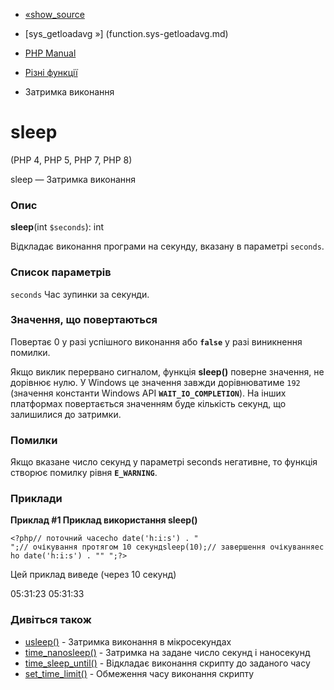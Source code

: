 - [«show_source](function.show-source.md)
- [sys_getloadavg »] (function.sys-getloadavg.md)

- [PHP Manual](index.md)
- [Різні функції](ref.misc.md)
- Затримка виконання

# sleep

(PHP 4, PHP 5, PHP 7, PHP 8)

sleep — Затримка виконання

### Опис

**sleep**(int `$seconds`): int

Відкладає виконання програми на секунду, вказану в параметрі
`seconds`.

### Список параметрів

`seconds`
Час зупинки за секунди.

### Значення, що повертаються

Повертає 0 у разі успішного виконання або **`false`** у разі
виникнення помилки.

Якщо виклик перервано сигналом, функція **sleep()** поверне значення,
не дорівнює нулю. У Windows це значення завжди дорівнюватиме `192`
(значення константи Windows API **`WAIT_IO_COMPLETION`**). На інших
платформах повертається значенням буде кількість секунд, що залишилися до
затримки.

### Помилки

Якщо вказане число секунд у параметрі seconds негативне, то
функція створює помилку рівня **`E_WARNING`**.

### Приклади

**Приклад #1 Приклад використання **sleep()****

` <?php// поточний часecho date('h:i:s') . "
";// очікування протягом 10 секундsleep(10);// завершення очікуванняecho date('h:i:s') . ""
";?> `

Цей приклад виведе (через 10 секунд)

05:31:23
05:31:33

### Дивіться також

- [usleep()](function.usleep.md) - Затримка виконання в
мікросекундах
- [time_nanosleep()](function.time-nanosleep.md) - Затримка на
задане число секунд і наносекунд
- [time_sleep_until()](function.time-sleep-until.md) - Відкладає
виконання скрипту до заданого часу
- [set_time_limit()](function.set-time-limit.md) - Обмеження
часу виконання скрипту
